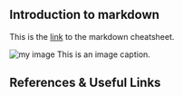 ## Introduction to markdown
This is the [link](https://www.markdownguide.org/cheat-sheet/) to the markdown cheatsheet.


![my image](https://via.placeholder.com/30)
This is an image caption.

## References & Useful Links


